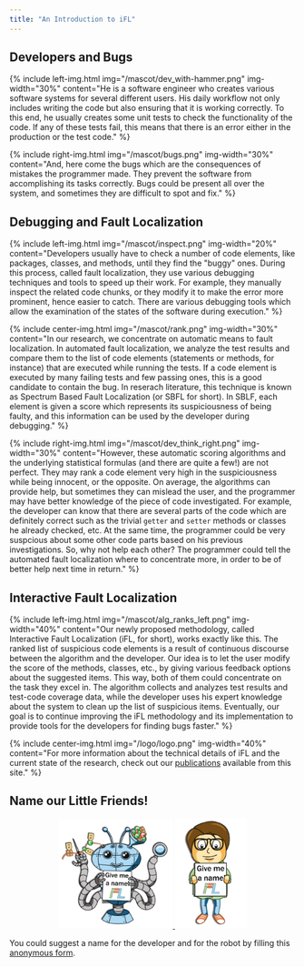 ```yaml
---
title: "An Introduction to iFL"
---
```

## Developers and Bugs

{% include left-img.html img="/mascot/dev_with-hammer.png" img-width="30%"
content="He is a software engineer who creates various software systems for several different users. His daily workflow not only includes writing the code but also  ensuring that it is working correctly. To this end, he usually creates some unit tests to check the functionality of the code. If any of these tests fail, this means that there is an error either in the production or the test code." %}

{% include right-img.html img="/mascot/bugs.png" img-width="30%"
content="And, here come the bugs which are the consequences of mistakes the programmer made. They prevent the software from accomplishing its tasks correctly. Bugs could be present all over the system, and sometimes they are difficult to spot and fix." %}

## Debugging and Fault Localization

{% include left-img.html img="/mascot/inspect.png" img-width="20%"
content="Developers usually have to check a number of code elements, like packages, classes, and methods, until they find the \"buggy\" ones. During this process, called fault localization, they use various debugging techniques and tools to speed up their work. For example, they manually inspect the related code chunks, or they modify it to make the error more prominent, hence easier to catch. There are various debugging tools which allow the examination of the states of the software during execution." %}

{% include center-img.html img="/mascot/rank.png" img-width="30%"
content="In our research, we concentrate on automatic means to fault localization. In automated fault localization, we analyze the test results and compare them to the list of code elements (statements or methods, for instance) that are executed while running the tests. If a code element is executed by many failing tests and few passing ones, this is a good candidate to contain the bug. In reserach literature, this technique is known as Spectrum Based Fault Localization (or SBFL for short). In SBLF, each element is given a score which represents its suspiciousness of being faulty, and this information can be used by the developer during debugging." %}

{% include right-img.html img="/mascot/dev_think_right.png" img-width="30%"
content="However, these automatic scoring algorithms and the underlying statistical formulas (and there are quite a few!) are not perfect. They may rank a code element very high in the suspiciousness while being innocent, or the opposite. On average, the algorithms can provide help, but sometimes they can mislead the user, and the programmer may have better knowledge of the piece of code investigated. For example, the developer can know that there are several parts of the code which are definitely correct such as the trivial `getter` and `setter` methods or classes he already checked, etc. At the same time, the programmer could be very suspcious about some other code parts based on his previous investigations. So, why not help each other? The programmer could tell the automated fault localization where to concentrate more, in order to be of better help next time in return." %}

## Interactive Fault Localization

{% include left-img.html img="/mascot/alg_ranks_left.png" img-width="40%"
content="Our newly proposed methodology, called Interactive Fault Localization (iFL, for short), works exactly like this. The ranked list of suspicious code elements is a result of continuous discourse between the algorithm and the developer. Our idea is to let the user modify the score of the methods, classes, etc., by giving various feedback options about the suggested items. This way, both of them could concentrate on the task they excel in. The algorithm collects and analyzes test results and test-code coverage data, while the developer uses his expert knowledge about the system to clean up the list of suspicious items. Eventually, our goal is to continue improving the iFL methodology and its implementation to provide tools for the developers for finding bugs faster." %}

{% include center-img.html img="/logo/logo.png" img-width="40%"
content="For more information about the technical details of iFL and the current state of the research, check out our [publications](/pages/publications.html) available from this site." %}

## Name our Little Friends!

<div style="text-align: center">
    <a href="https://forms.gle/eTGFVMDtrA6KprMT7"><img src="/mascot/alg_sign.png" style="width: 40%; display: inline;"/>
    <img src="/mascot/dev_sign.png" style="width: 25%; display: inline;"/></a>
</div>

You could suggest a name for the developer and for the robot by filling this [anonymous form](https://forms.gle/eTGFVMDtrA6KprMT7).
